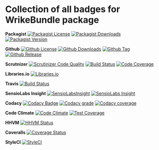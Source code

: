 Collection of all badges for WrikeBundle package
====================================================

**Packagist**
[![Packagist License](https://img.shields.io/packagist/l/zibios/wrike-bundle.svg)](https://packagist.org/packages/zibios/wrike-bundle)
[![Packagist Downloads](https://img.shields.io/packagist/dt/zibios/wrike-bundle.svg)](https://packagist.org/packages/zibios/wrike-bundle)
[![Packagist Version](https://img.shields.io/packagist/v/zibios/wrike-bundle.svg)](https://packagist.org/packages/zibios/wrike-bundle)

**Github** 
[![Github License](https://img.shields.io/github/license/zibios/wrike-bundle.svg)](https://github.com/zibios/wrike-bundle/blob/master/LICENSE)
[![Github Downloads](https://img.shields.io/github/downloads/zibios/wrike-bundle/total.svg)](https://github.com/zibios/wrike-bundle)
[![Github Tag](https://img.shields.io/github/tag/zibios/wrike-bundle.svg)](https://github.com/zibios/wrike-bundle)
[![Github Release](https://img.shields.io/github/release/zibios/wrike-bundle.svg)](https://github.com/zibios/wrike-bundle)

**Scrutnizer**
[![Scrutinizer Code Quality](https://scrutinizer-ci.com/g/zibios/wrike-bundle/badges/quality-score.png?b=master)](https://scrutinizer-ci.com/g/zibios/wrike-bundle/?branch=master)
[![Build Status](https://scrutinizer-ci.com/g/zibios/wrike-bundle/badges/build.png?b=master)](https://scrutinizer-ci.com/g/zibios/wrike-bundle/build-status/master)
[![Code Coverage](https://scrutinizer-ci.com/g/zibios/wrike-bundle/badges/coverage.png?b=master)](https://scrutinizer-ci.com/g/zibios/wrike-bundle/?branch=master)

**Libraries.io**
[![Libraries.io](https://img.shields.io/librariesio/github/zibios/wrike-bundle.svg)](https://libraries.io/packagist/zibios%2Fwrike-bundle)

**Travis**
[![Build Status](https://travis-ci.org/zibios/wrike-bundle.svg?branch=master)](https://travis-ci.org/zibios/wrike-bundle)

**SensioLabs Insight**
[![SensioLabsInsight](https://insight.sensiolabs.com/projects/4923a860-32a0-474a-887f-7766d8407b88/mini.png)](https://insight.sensiolabs.com/projects/4923a860-32a0-474a-887f-7766d8407b88)
[![SensioLabs Insight](https://img.shields.io/sensiolabs/i/4923a860-32a0-474a-887f-7766d8407b88.svg)](https://insight.sensiolabs.com/projects/4923a860-32a0-474a-887f-7766d8407b88)

**Codacy**
[![Codacy Badge](https://api.codacy.com/project/badge/Grade/bddb2d36ac0943618178a65984252b12)](https://www.codacy.com/app/zibios/wrike-bundle)
[![Codacy grade](https://img.shields.io/codacy/grade/bddb2d36ac0943618178a65984252b12.svg)](https://www.codacy.com/app/zibios/wrike-bundle)
[![Codacy coverage](https://img.shields.io/codacy/coverage/bddb2d36ac0943618178a65984252b12.svg)](https://www.codacy.com/app/zibios/wrike-bundle)

**Code Climate**
[![Code Climate](https://codeclimate.com/github/zibios/wrike-bundle/badges/gpa.svg)](https://codeclimate.com/github/zibios/wrike-bundle)
[![Test Coverage](https://codeclimate.com/github/zibios/wrike-bundle/badges/coverage.svg)](https://codeclimate.com/github/zibios/wrike-bundle/coverage)

**HHVM**
[![HHVM Status](http://hhvm.h4cc.de/badge/zibios/wrike-bundle.svg)](http://hhvm.h4cc.de/package/zibios/wrike-bundle)

**Coveralls**
[![Coverage Status](https://coveralls.io/repos/github/zibios/wrike-bundle/badge.svg)](https://coveralls.io/github/zibios/wrike-bundle)

**StyleCI**
[![StyleCI](https://styleci.io/repos/82083702/shield?branch=master)](https://styleci.io/repos/82083702)

